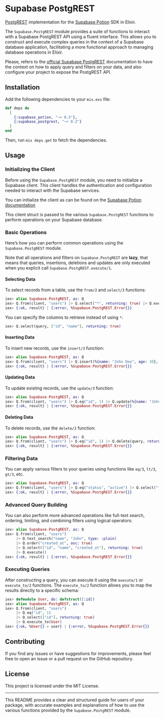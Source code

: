 # Supabase PostgREST

[PostgREST](https://supabase.com/docs/guides/database/overview) implementation for the [Supabase Potion](https://hexdocs.pm/supabase_potion) SDK in Elixir.

The `Supabase.PostgREST` module provides a suite of functions to interact with a Supabase PostgREST API using a fluent interface. This allows you to construct and execute complex queries in the context of a Supabase database application, facilitating a more functional approach to managing database operations in Elixir.

Please, refers to the [official Supabase PostgREST](https://supabase.com/docs/guides/api) documentation to have the context on how to apply query and filters on your data, and also configure your project to expose the PostgREST API.

## Installation

Add the following dependencies to your `mix.exs` file:

```elixir
def deps do
  [
    {:supabase_potion, "~> 0.5"},
    {:supabase_postgrest, "~> 0.2"}
  ]
end
```

Then, run `mix deps.get` to fetch the dependencies.

## Usage

### Initializing the Client

Before using the `Supabase.PostgREST` module, you need to initialize a Supabase client. This client handles the authentication and configuration needed to interact with the Supabase services.

You can initialize the client as can be found on the [Supabase Potion documentation](https://hexdocs.pm/supabase_potion/readme.html#usage)

This client struct is passed to the various `Supabase.PostgREST` functions to perform operations on your Supabase database.

### Basic Operations

Here’s how you can perform common operations using the `Supabase.PostgREST` module.

Note that all operations and filters on `Supabase.PostgREST` are **lazy**, that means that queries, insertions, deletions and updates are only executed when you explicit call `Supabase.PostgREST.execute/1`.

#### Selecting Data

To select records from a table, use the `from/2` and `select/3` functions:

```elixir
iex> alias Supabase.PostgREST, as: Q
iex> Q.from(client, "users") |> Q.select("*", returning: true) |> Q.execute()
iex> {:ok, result} | {:error, %Supabase.PostgREST.Error{}}
```

You can specify the columns to retrieve instead of using `*`:

```elixir
iex> Q.select(query, ["id", "name"], returning: true)
```

#### Inserting Data

To insert new records, use the `insert/3` function:

```elixir
iex> alias Supabase.PostgREST, as: Q
iex> Q.from(client, "users") |> Q.insert(%{name: "John Doe", age: 30}, returning: :representation) |> Q.execute()
iex> {:ok, result} | {:error, %Supabase.PostgREST.Error{}}
```

#### Updating Data

To update existing records, use the `update/3` function:

```elixir
iex> alias Supabase.PostgREST, as: Q
iex> Q.from(client, "users") |> Q.eq("id", 1) |> Q.update(%{name: "John Smith"}, returning: :representation) |> Q.execute()
iex> {:ok, result} | {:error, %Supabase.PostgREST.Error{}}
```

#### Deleting Data

To delete records, use the `delete/2` function:

```elixir
iex> alias Supabase.PostgREST, as: Q
iex> Q.from(client, "users") |> Q.eq("id", 1) |> Q.delete(query, returning: :representation) |> Q.execute()
iex> {:ok, result} | {:error, %Supabase.PostgREST.Error{}}
```

### Filtering Data

You can apply various filters to your queries using functions like `eq/3`, `lt/3`, `gt/3`, etc.

```elixir
iex> alias Supabase.PostgREST, as: Q
iex> Q.from(client, "users") |> Q.eq("status", "active") |> Q.select("*", returning: true) |> Q.execute()
iex> {:ok, result} | {:error, %Supabase.PostgREST.Error{}}
```

### Advanced Query Building

You can also perform more advanced operations like full-text search, ordering, limiting, and combining filters using logical operators:

```elixir
iex> alias Supabase.PostgREST, as: Q
iex> Q.from(client, "users")
     |> Q.text_search("name", "John", type: :plain)
     |> Q.order("created_at", asc: true)
     |> Q.select(["id", "name", "created_at"], returning: true)
     |> Q.execute()
iex> {:ok, result} | {:error, %Supabase.PostgREST.Error{}}
```

### Executing Queries

After constructing a query, you can execute it using the `execute/1` or `execute_to/2` functions. The `execute_to/2` function allows you to map the results directly to a specific schema:

```elixir
iex> defmodule User, do: defstruct([:id])
iex> alias Supabase.PostgREST, as: Q
iex> Q.from(client, "users")
     |> Q.eq("id", 1)
     |> Q.select(["id"], returning: true)
     |> Q.execute_to(User)
iex> {:ok, %User{} = user} | {:error, %Supabase.PostgREST.Error{}}
```

## Contributing

If you find any issues or have suggestions for improvements, please feel free to open an issue or a pull request on the GitHub repository.

## License

This project is licensed under the MIT License.

---

This README provides a clear and structured guide for users of your package, with accurate examples and explanations of how to use the various functions provided by the `Supabase.PostgREST` module.
